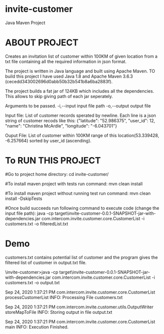 # invite-customer
Java Maven Project

# ABOUT PROJECT
Creates an invitation list of customer within 100KM of given location from a txt file containing all the required information in json format.

The project is written in Java language and built using Apache Maven.
TO build this project I have used Java 1.8 and Apache Maven 3.6.3 (cecedd343002696d0abb50b32b541b8a6ba2883f).

The project builds a fat jar of 124KB which includes all the dependencies. This allows to skip giving path of each jar seperately.

Arguments to be passed.
 -i,--input <arg>    input file path
 -o,--output <arg>   output file

Input file: List of customer records sperated by newline. Each line is a json string of customer recods like this: {"latitude": "52.986375", "user_id": 12, "name": "Christina McArdle", "longitude": "-6.043701"}

Ouput File: List of customer within 100KM range of this location(53.339428, -6.257664) sorted by user_id (ascending). 

# To RUN THIS PROJECT
#Go to project home directory:
cd invite-customer/

#To install maven project with tests run command: 
mvn clean install

#To install maven project without running test run command:
mvn clean install -DskipTests

#Once build succeeds run following command to execute code (change the input file path):
java -cp target\invite-customer-0.0.1-SNAPSHOT-jar-with-dependencies.jar com.intercom.invite.customer.core.CustomerList -i customers.txt -o filteredList.txt

# Demo
customers.txt contains potential list of customer and the program gives the filtered list of customer in output.txt file.

\invite-customer>java -cp target\invite-customer-0.0.1-SNAPSHOT-jar-with-dependencies.jar com.intercom.invite.customer.core.CustomerList -i customers.txt -o output.txt

Sep 24, 2020 1:37:21 PM com.intercom.invite.customer.core.CustomerList processCustomerList
INFO: Processing File customers.txt

Sep 24, 2020 1:37:21 PM com.intercom.invite.customer.utils.OutputWriter storeMapToFile
INFO: Storing output in file output.txt

Sep 24, 2020 1:37:21 PM com.intercom.invite.customer.core.CustomerList main
INFO: Execution Finished.
